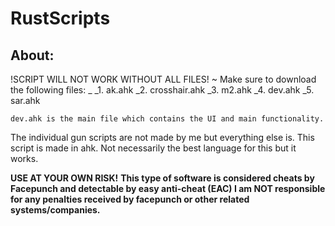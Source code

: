 # RustScripts
About:
--------
!SCRIPT WILL NOT WORK WITHOUT ALL FILES!
~ Make sure to download the following files:
_
_1. ak.ahk
_2. crosshair.ahk
_3. m2.ahk
_4. dev.ahk
_5. sar.ahk

`dev.ahk is the main file which contains the UI and main functionality.`

The individual gun scripts are not made by me but everything else is.
This script is made in ahk.
Not necessarily the best language for this but it works.

**USE AT YOUR OWN RISK!**
**This type of software is considered cheats by Facepunch and detectable by easy anti-cheat (EAC)
I am NOT responsible for any penalties received by facepunch or other related systems/companies.**
